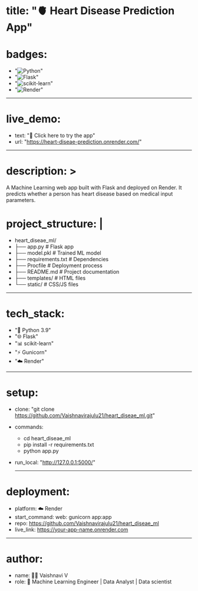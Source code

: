 # title: "🫀 Heart Disease Prediction App"

# badges:
  - "![Python](https://img.shields.io/badge/Python-3.9-blue?logo=python)"
  - "![Flask](https://img.shields.io/badge/Flask-Framework-black?logo=flask)"
  - "![scikit-learn](https://img.shields.io/badge/scikit--learn-ML-orange?logo=scikit-learn)"
  - "![Render](https://img.shields.io/badge/Deployed%20on-Render-green?logo=render)"
---
# live_demo:
- text: "🚀 Click here to try the app"
- url: "https://heart-diseae-prediction.onrender.com/"

---

# description: >
  A Machine Learning web app built with Flask and deployed on Render.
  It predicts whether a person has heart disease based on medical input parameters.
  

# project_structure: |
  - heart_diseae_ml/
  - ├── app.py             # Flask app
  - ├── model.pkl          # Trained ML model
  - ├── requirements.txt   # Dependencies
  - ├── Procfile           # Deployment process
  - ├── README.md          # Project documentation
  - ├── templates/         # HTML files
  - └── static/            # CSS/JS files

  ---

# tech_stack:
  - "🐍 Python 3.9"
  - "🌐 Flask"
  - "📊 scikit-learn"
  - "⚡ Gunicorn"
  - "☁️ Render"
    
---
# setup:
  - clone: "git clone https://github.com/Vaishnavirajulu21/heart_diseae_ml.git"
  - commands:
    - cd heart_diseae_ml
    - pip install -r requirements.txt
    - python app.py
  - run_local: "http://127.0.0.1:5000/"

    ---

# deployment:
 - platform: ☁️ Render
 - start_command: web: gunicorn app:app
 - repo: https://github.com/Vaishnavirajulu21/heart_diseae_ml
 -  live_link: https://your-app-name.onrender.com

---

# author:
  - name: 👩‍💻 Vaishnavi V
  - role: 📌 Machine Learning Engineer | Data Analyst | Data scientist
